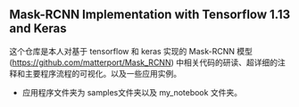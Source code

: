 ## Mask-RCNN Implementation with Tensorflow 1.13 and Keras

这个仓库是本人对基于 tensorflow 和 keras 实现的 Mask-RCNN 模型 (https://github.com/matterport/Mask_RCNN) 中相关代码的研读、超详细的注释和主要程序流程的可视化。以及一些应用实例。
* 应用程序文件夹为 samples文件夹以及 my_notebook 文件夹。
